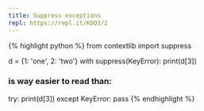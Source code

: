 ```yaml
---
title: Suppress exceptions
repl: https://repl.it/KDQ3/2
---
```

{% highlight python %}
from contextlib import suppress

d = {1: 'one', 2: 'two'}
with suppress(KeyError):
  print(d[3])

### is way easier to read than:

try:
  print(d[3])
except KeyError:
  pass
{% endhighlight %}
